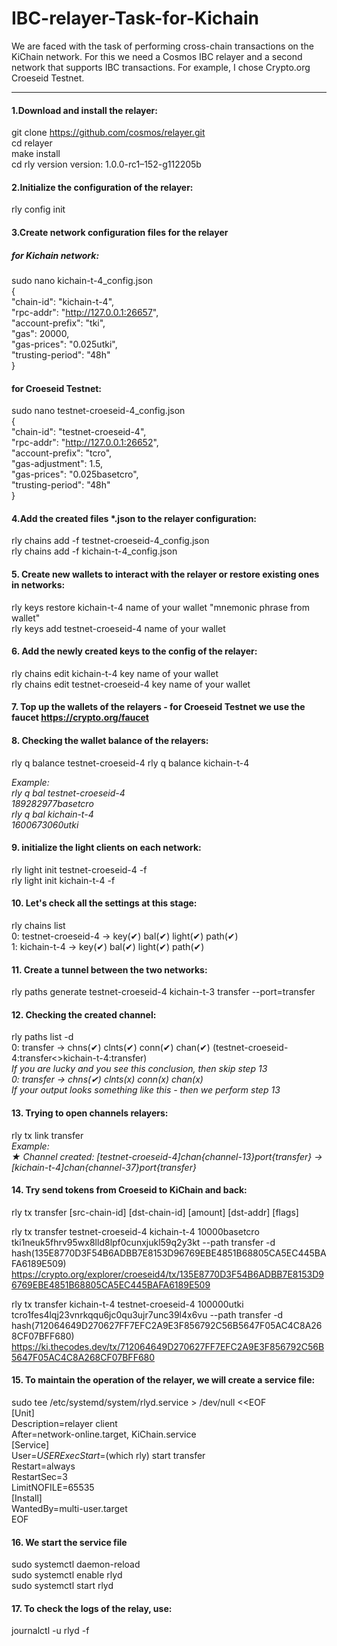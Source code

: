 # IBC-relayer-Task-for-Kichain
We are faced with the task of performing cross-chain transactions on the KiChain network.
For this we need a Cosmos IBC relayer and a second network that supports IBC transactions. For example, I chose Crypto.org Croeseid Testnet.
***
#### 1.Download and install the relayer:
git clone https://github.com/cosmos/relayer.git  
cd relayer  
make install  
cd
rly version
version: 1.0.0-rc1–152-g112205b

#### 2.Initialize the configuration of the relayer:  
rly config init  

#### 3.Create network configuration files for the relayer  

##### for Kichain network:  

sudo nano kichain-t-4_config.json  
{  
  "chain-id": "kichain-t-4",  
  "rpc-addr": "http://127.0.0.1:26657",  
  "account-prefix": "tki",  
  "gas": 20000,  
  "gas-prices": "0.025utki",  
  "trusting-period": "48h"  
}

#### for Croeseid Testnet:

sudo nano testnet-croeseid-4_config.json  
{  
  "chain-id": "testnet-croeseid-4",  
  "rpc-addr": "http://127.0.0.1:26652",  
  "account-prefix": "tcro",  
  "gas-adjustment": 1.5,  
  "gas-prices": "0.025basetcro",  
  "trusting-period": "48h"  
}

#### 4.Add the created files *.json to the relayer configuration:  
rly chains add -f testnet-croeseid-4_config.json  
rly chains add -f kichain-t-4_config.json

#### 5. Create new wallets to interact with the relayer or restore existing ones in networks:  
rly keys restore kichain-t-4 name of your wallet "mnemonic phrase from wallet"  
rly keys add testnet-croeseid-4 name of your wallet

#### 6. Add the newly created keys to the config of the relayer:  
rly chains edit kichain-t-4 key name of your wallet  
rly chains edit testnet-croeseid-4 key name of your wallet

#### 7. Top up the wallets of the relayers - for Croeseid Testnet we use the faucet https://crypto.org/faucet

#### 8. Checking the wallet balance of the relayers:  
rly q balance testnet-croeseid-4
rly q balance kichain-t-4  

*Example:  
rly q bal testnet-croeseid-4  
189282977basetcro  
rly q bal kichain-t-4  
1600673060utki* 

#### 9. initialize the light clients on each network:  
rly light init testnet-croeseid-4 -f  
rly light init kichain-t-4 -f

#### 10. Let's check all the settings at this stage:  
rly chains list  
0: testnet-croeseid-4   -> key(✔) bal(✔) light(✔) path(✔)  
1: kichain-t-4          -> key(✔) bal(✔) light(✔) path(✔)  

#### 11. Create a tunnel between the two networks:  
rly paths generate testnet-croeseid-4 kichain-t-3 transfer --port=transfer

#### 12. Checking the created channel:
rly paths list -d  
0: transfer -> chns(✔) clnts(✔) conn(✔) chan(✔) (testnet-croeseid-4:transfer<>kichain-t-4:transfer)  
*If you are lucky and you see this conclusion, then skip step 13  
0: transfer             -> chns(✔) clnts(x) conn(x) chan(x)  
If your output looks something like this - then we perform step 13*

#### 13. Trying to open channels relayers:  
rly tx link transfer  
*Example:  
★ Channel created: [testnet-croeseid-4]chan{channel-13}port{transfer} -> [kichain-t-4]chan{channel-37}port{transfer}* 

#### 14. Try send tokens from Croeseid to KiChain and back:  
rly tx transfer [src-chain-id] [dst-chain-id] [amount] [dst-addr] [flags]  

rly tx transfer testnet-croeseid-4 kichain-t-4 10000basetcro tki1neuk5fhrv95wx8lld8lpf0cunxjukl59q2y3kt --path transfer -d  
hash(135E8770D3F54B6ADBB7E8153D96769EBE4851B68805CA5EC445BAFA6189E509)  
https://crypto.org/explorer/croeseid4/tx/135E8770D3F54B6ADBB7E8153D96769EBE4851B68805CA5EC445BAFA6189E509

rly tx transfer kichain-t-4 testnet-croeseid-4 100000utki tcro1fes4lqj23vnrkqqu6jc0qu3ujr7unc39l4x6vu --path transfer -d  
hash(712064649D270627FF7EFC2A9E3F856792C56B5647F05AC4C8A268CF07BFF680)  
https://ki.thecodes.dev/tx/712064649D270627FF7EFC2A9E3F856792C56B5647F05AC4C8A268CF07BFF680  

#### 15. To maintain the operation of the relayer, we will create a service file:  
sudo tee /etc/systemd/system/rlyd.service > /dev/null <<EOF  
[Unit]  
Description=relayer client  
After=network-online.target, KiChain.service  
                                                            [Service]  
                                                            User=$USER  
                                                            ExecStart=$(which rly) start transfer  
                                                            Restart=always  
                                                            RestartSec=3  
                                                            LimitNOFILE=65535  
                                                            [Install]  
                                                            WantedBy=multi-user.target  
                                                            EOF

#### 16. We start the service file                                              
sudo systemctl daemon-reload  
sudo systemctl enable rlyd  
sudo systemctl start rlyd 

#### 17. To check the logs of the relay, use:  
journalctl -u rlyd -f



